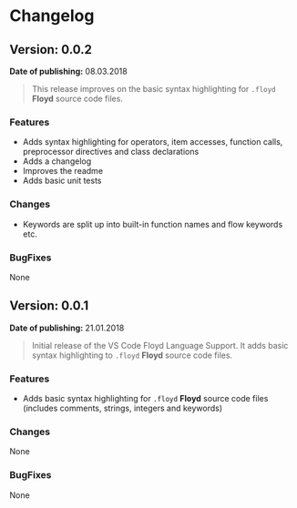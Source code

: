 # Changelog

## Version: 0.0.2
**Date of publishing:** 08.03.2018
> This release improves on the basic syntax highlighting for `.floyd` **Floyd** source code files.

### Features
- Adds syntax highlighting for operators, item accesses, function calls, preprocessor directives and class declarations
- Adds a changelog
- Improves the readme
- Adds basic unit tests

### Changes
- Keywords are split up into built-in function names and flow keywords etc.

### BugFixes
None


## Version: 0.0.1
**Date of publishing:** 21.01.2018
> Initial release of the VS Code Floyd Language Support. It adds basic syntax highlighting to `.floyd` **Floyd** source code files.

### Features
- Adds basic syntax highlighting for `.floyd` **Floyd** source code files (includes comments, strings, integers and keywords)

### Changes
None

### BugFixes
None

